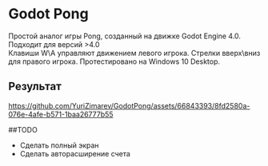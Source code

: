 # Godot Pong  
Простой аналог игры Pong, созданный на движке Godot Engine 4.0.  
Подходит для версий >4.0  
Клавиши W\A управляют движением левого игрока. Стрелки вверх\вниз для правого игрока.
Протестировано на Windows 10 Desktop.
## Результат
https://github.com/YuriZimarev/GodotPong/assets/66843393/8fd2580a-076e-4afe-b571-1baa26777b55

##TODO  
- Сделать полный экран
- Сделать авторасширение счета

